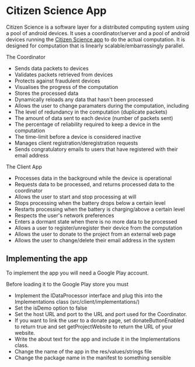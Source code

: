 # Citizen Science App

Citizen Science is a software layer for a distributed computing system using a pool of android devices. It uses a coordinator/server and a pool of android devices running the [Citizen Science app](https://github.com/Philip-Lawson/Client-App) to do the actual computation. It is designed for computation that is linearly scalable/embarrassingly parallel.

The Coordinator
* Sends data packets to devices
* Validates packets retrieved from devices
* Protects against fraudulent devices
* Visualises the progress of the computation
* Stores the processed data
* Dynamically reloads any data that hasn't been processed
* Allows the user to change paramaters during the computation, including  
 * The level of redundancy in the computation (duplicate packets)
 * The amount of data sent to each device (number of packets sent)
 * The percentage of reliability required to keep a device in the computation
 * The time-limit before a device is considered inactive
* Manages client registration/deregistration requests
* Sends congratulatory emails to users that have registered with their email address

The Client App
* Processes data in the background while the device is operational
* Requests data to be processed, and returns processed data to the coordinator
* Allows the user to start and stop processing at will
* Stops processing when the battery drops below a certain level
* Restarts processing when the battery is charging/above a certain level
* Respects the user's network preferences
* Enters a dormant state when there is no more data to be processed
* Allows a user to register/unregister their device from the computation
* Allows the user to donate to the project from an external web page
* Allows the user to change/delete their email address in the system

## Implementing the app
To implement the app you will need a Google Play account.

Before loading it to the Google Play store you must
* Implement the IDataProcessor interface and plug this into the Implementations class (src/client/implementations/)
* Set the isDemo option to false
* Set the host URL and port to the URL and port used for the Coordinator.
* If you want to link the user to a donate page, set donateButtonEnabled to return true and set getProjectWebsite to return the URL of your website.
* Write the about text for the app and include it in the Implementations class.
* Change the name of the app in the res/values/strings file
* Change the package name in the manifest to something sensible
